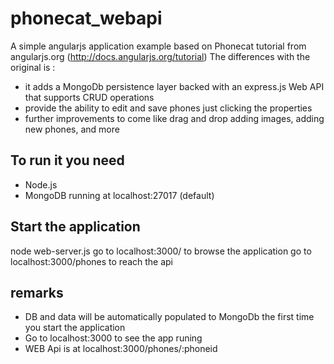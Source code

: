 phonecat_webapi
===============

A simple angularjs application example based on Phonecat tutorial from angularjs.org (http://docs.angularjs.org/tutorial) The differences with the original is :

- it adds a MongoDb persistence layer backed with an express.js Web API that supports CRUD operations
- provide the ability to edit and save phones just clicking the properties
- further improvements to come like drag and drop adding images, adding new phones, and more

To run it you need
------------------

- Node.js
- MongoDB running at localhost:27017 (default)

Start the application
---------------------

node web-server.js
go to localhost:3000/ to browse the application
go to localhost:3000/phones to reach the api

remarks
-------

- DB and data will be automatically populated to MongoDb the first time you start the application
- Go to localhost:3000 to see the app runing
- WEB Api is at localhost:3000/phones/:phoneid